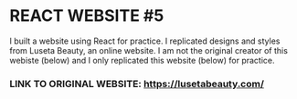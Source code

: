# REACT WEBSITE #5
I built a website using React for practice. I replicated designs and styles from Luseta Beauty, an online website. 
I am not the original creator of this webiste (below) and I only replicated this website (below) for practice.
### LINK TO ORIGINAL WEBSITE: https://lusetabeauty.com/
